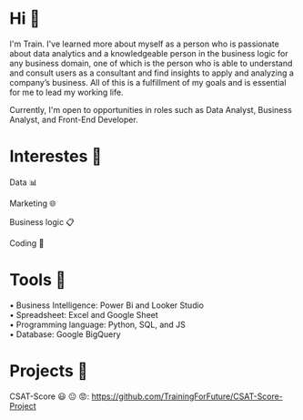 # Hi :wave:
I'm Train. I've learned more about myself as a person who is passionate about data analytics and a knowledgeable person in the business logic for any business domain, one of which is the person who is able to understand and consult users as a consultant and find insights to apply and analyzing a company’s business. All of this is a fulfillment of my goals and is essential for me to lead my working life.

Currently, I'm open to opportunities in roles such as Data Analyst, Business Analyst, and Front-End Developer.

# Interestes :dart:
Data 📊 

Marketing 🌐

Business logic :clipboard:

Coding :space_invader:

# Tools :wrench:
• Business Intelligence: Power Bi and Looker Studio <br>
• Spreadsheet:  Excel and Google Sheet <br>
• Programming language: Python, SQL, and JS <br>
• Database: Google BigQuery <br>

# Projects :open_file_folder:
CSAT-Score 😃 😐 😡:  https://github.com/TrainingForFuture/CSAT-Score-Project
